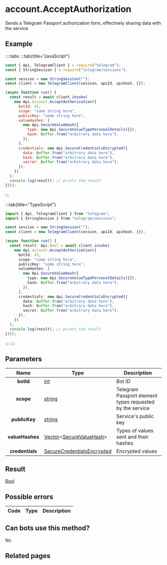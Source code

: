 # account.AcceptAuthorization

Sends a Telegram Passport authorization form, effectively sharing data with the service

## Example

::::tabs
:::tab{title="JavaScript"}

```js
const { Api, TelegramClient } = require("telegram");
const { StringSession } = require("telegram/sessions");

const session = new StringSession("");
const client = new TelegramClient(session, apiId, apiHash, {});

(async function run() {
  const result = await client.invoke(
    new Api.account.AcceptAuthorization({
      botId: 43,
      scope: "some string here",
      publicKey: "some string here",
      valueHashes: [
        new Api.SecureValueHash({
          type: new Api.SecureValueTypePersonalDetails({}),
          hash: Buffer.from("arbitrary data here"),
        }),
      ],
      credentials: new Api.SecureCredentialsEncrypted({
        data: Buffer.from("arbitrary data here"),
        hash: Buffer.from("arbitrary data here"),
        secret: Buffer.from("arbitrary data here"),
      }),
    })
  );
  console.log(result); // prints the result
})();
```

:::

:::tab{title="TypeScript"}

```ts
import { Api, TelegramClient } from "telegram";
import { StringSession } from "telegram/sessions";

const session = new StringSession("");
const client = new TelegramClient(session, apiId, apiHash, {});

(async function run() {
  const result: Api.Bool = await client.invoke(
    new Api.account.AcceptAuthorization({
      botId: 43,
      scope: "some string here",
      publicKey: "some string here",
      valueHashes: [
        new Api.SecureValueHash({
          type: new Api.SecureValueTypePersonalDetails({}),
          hash: Buffer.from("arbitrary data here"),
        }),
      ],
      credentials: new Api.SecureCredentialsEncrypted({
        data: Buffer.from("arbitrary data here"),
        hash: Buffer.from("arbitrary data here"),
        secret: Buffer.from("arbitrary data here"),
      }),
    })
  );
  console.log(result); // prints the result
})();
```

:::
::::

## Parameters

|      Name       | Type                                                                                                                   | Description                                              |
| :-------------: | ---------------------------------------------------------------------------------------------------------------------- | -------------------------------------------------------- |
|    **botId**    | [int](https://core.telegram.org/type/int)                                                                              | Bot ID                                                   |
|    **scope**    | [string](https://core.telegram.org/type/string)                                                                        | Telegram Passport element types requested by the service |
|  **publicKey**  | [string](https://core.telegram.org/type/string)                                                                        | Service's public key                                     |
| **valueHashes** | [Vector](https://core.telegram.org/type/Vector%20t)<[SecureValueHash](https://core.telegram.org/type/SecureValueHash)> | Types of values sent and their hashes                    |
| **credentials** | [SecureCredentialsEncrypted](https://core.telegram.org/type/SecureCredentialsEncrypted)                                | Encrypted values                                         |

## Result

[Bool](https://core.telegram.org/type/Bool)

## Possible errors

| Code | Type | Description |
| :--: | ---- | ----------- |

## Can bots use this method?

No

## Related pages
